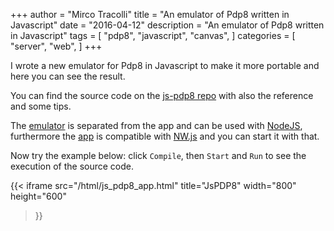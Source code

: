 +++
author = "Mirco Tracolli"
title = "An emulator of Pdp8 written in Javascript"
date = "2016-04-12"
description = "An emulator of Pdp8 written in Javascript"
tags = [
    "pdp8",
    "javascript",
    "canvas",
]
categories = [
    "server",
    "web",
]
+++

I wrote a new emulator for Pdp8 in Javascript to make it more portable and here you can see the result.

You can find the source code on the [js-pdp8 repo](https://github.com/MircoT/js-pdp8) with also the reference and some tips.

The [emulator](https://github.com/MircoT/js-pdp8/tree/master/lib) is separated from the app and can be used with [NodeJS](https://nodejs.org/en/), furthermore the [app](https://github.com/MircoT/js-pdp8/tree/master/app) is compatible with [NW.js](http://nwjs.io/) and you can start it with that.
 
Now try the example below: click `Compile`, then `Start` and `Run` to see the execution of the source code.

{{< iframe
    src="/html/js_pdp8_app.html"
    title="JsPDP8"
    width="800"
    height="600"
>}}

